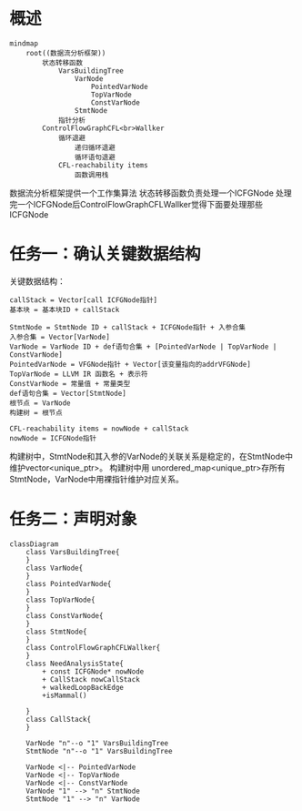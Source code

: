 # 概述
```mermaid
mindmap
    root((数据流分析框架))
        状态转移函数
            VarsBuildingTree
                VarNode
                    PointedVarNode
                    TopVarNode
                    ConstVarNode
                StmtNode
            指针分析
        ControlFlowGraphCFL<br>Wallker
            循环退避
                递归循环退避
                循环语句退避
            CFL-reachability items
                函数调用栈
```
数据流分析框架提供一个工作集算法
状态转移函数负责处理一个ICFGNode
处理完一个ICFGNode后ControlFlowGraphCFLWallker觉得下面要处理那些ICFGNode


# 任务一：确认关键数据结构
关键数据结构：
```
callStack = Vector[call ICFGNode指针] 
基本块 = 基本块ID + callStack

StmtNode = StmtNode ID + callStack + ICFGNode指针 + 入参合集
入参合集 = Vector[VarNode]
VarNode = VarNode ID + def语句合集 + [PointedVarNode | TopVarNode | ConstVarNode]
PointedVarNode = VFGNode指针 + Vector[该变量指向的addrVFGNode]
TopVarNode = LLVM IR 函数名 + 表示符
ConstVarNode = 常量值 + 常量类型
def语句合集 = Vector[StmtNode]
根节点 = VarNode
构建树 = 根节点

CFL-reachability items = nowNode + callStack
nowNode = ICFGNode指针

```
构建树中，StmtNode和其入参的VarNode的关联关系是稳定的，在StmtNode中维护vector<unique_ptr>。
构建树中用 unordered_map<unique_ptr>存所有StmtNode，VarNode中用裸指针维护对应关系。


# 任务二：声明对象
```mermaid
classDiagram
    class VarsBuildingTree{
    }
    class VarNode{
    }
    class PointedVarNode{
    }
    class TopVarNode{
    }
    class ConstVarNode{
    }
    class StmtNode{
    }
    class ControlFlowGraphCFLWallker{
    }
    class NeedAnalysisState{
        + const ICFGNode* nowNode
        + CallStack nowCallStack
        + walkedLoopBackEdge
        +isMammal()

    }
    class CallStack{
    }

    VarNode "n"--o "1" VarsBuildingTree
    StmtNode "n"--o "1" VarsBuildingTree

    VarNode <|-- PointedVarNode
    VarNode <|-- TopVarNode
    VarNode <|-- ConstVarNode
    VarNode "1" --> "n" StmtNode
    StmtNode "1" --> "n" VarNode
   
```
